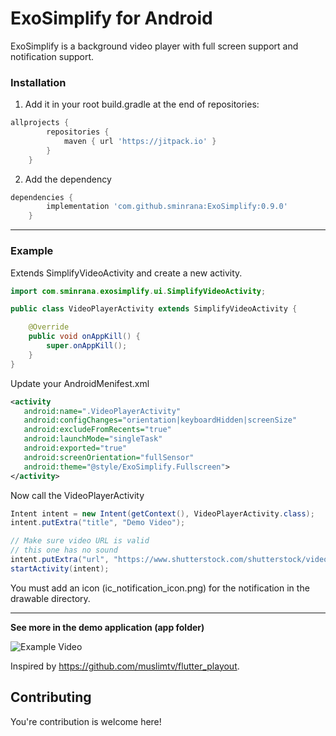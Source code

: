 # ExoSimplify for Android


ExoSimplify is a background video player with full screen support and notification support. 


### Installation

1. Add it in your root build.gradle at the end of repositories:



```gradle
allprojects {
		repositories {
			maven { url 'https://jitpack.io' }
		}
	}
```

2. Add the dependency

```gradle
dependencies {
	    implementation 'com.github.sminrana:ExoSimplify:0.9.0'
	}
```

--- 

### Example

Extends SimplifyVideoActivity and create a new activity. 
```java
import com.sminrana.exosimplify.ui.SimplifyVideoActivity;

public class VideoPlayerActivity extends SimplifyVideoActivity {

    @Override
    public void onAppKill() {
        super.onAppKill();
    }
}

```

Update your AndroidMenifest.xml 

```xml
<activity
   android:name=".VideoPlayerActivity"
   android:configChanges="orientation|keyboardHidden|screenSize"
   android:excludeFromRecents="true"
   android:launchMode="singleTask"
   android:exported="true"
   android:screenOrientation="fullSensor"
   android:theme="@style/ExoSimplify.Fullscreen">
</activity>

```

Now call the VideoPlayerActivity

```java
Intent intent = new Intent(getContext(), VideoPlayerActivity.class);
intent.putExtra("title", "Demo Video");

// Make sure video URL is valid
// this one has no sound
intent.putExtra("url", "https://www.shutterstock.com/shutterstock/videos/1094984573/preview/stock-footage-zombie-hand-rising-up-smartphone-with-green-screen-out-of-grave-holiday-event-halloween-concept.mp4");
startActivity(intent);
```

You must add an icon (ic_notification_icon.png) for the notification in the drawable directory.

---

**See more in the demo application (app folder)**

![Example Video](https://smin.d.pr/v/4KKdHo)


Inspired by https://github.com/muslimtv/flutter_playout.


## Contributing

You're contribution is welcome here!

